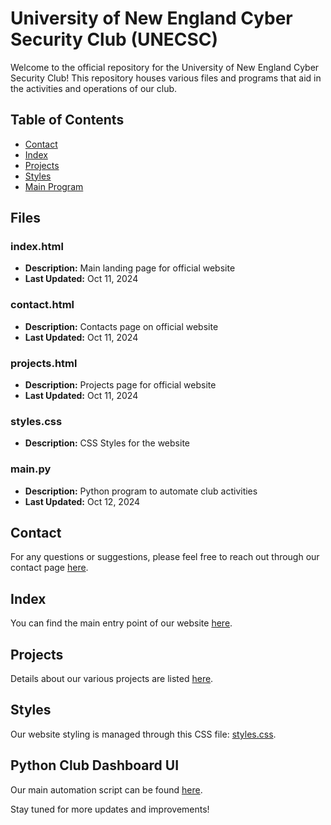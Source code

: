 # University of New England Cyber Security Club (UNECSC)

Welcome to the official repository for the University of New England Cyber Security Club! This repository houses various files and programs that aid in the activities and operations of our club.

## Table of Contents

- [Contact](#contact)
- [Index](#index)
- [Projects](#projects)
- [Styles](#styles)
- [Main Program](#main-program)

## Files

### index.html
- **Description:** Main landing page for official website
- **Last Updated:** Oct 11, 2024

### contact.html
- **Description:** Contacts page on official website
- **Last Updated:** Oct 11, 2024

### projects.html
- **Description:** Projects page for official website
- **Last Updated:** Oct 11, 2024

### styles.css
- **Description:** CSS Styles for the website

### main.py
- **Description:** Python program to automate club activities
- **Last Updated:** Oct 12, 2024

## Contact

For any questions or suggestions, please feel free to reach out through our contact page [here](contact.html).

## Index

You can find the main entry point of our website [here](index.html).

## Projects

Details about our various projects are listed [here](projects.html).

## Styles

Our website styling is managed through this CSS file: [styles.css](styles.css).

## Python Club Dashboard UI

Our main automation script can be found [here](main.py).

Stay tuned for more updates and improvements!

